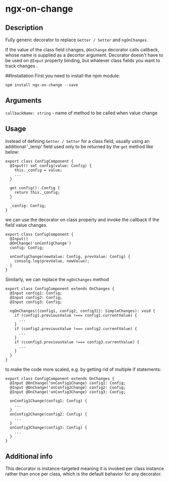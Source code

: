# ngx-on-change
## Description
Fully generic decorator to replace `Getter / Setter` and `ngOnChanges`. 

If the value of the class field changes, `@OnChange` decorator calls callback, whose name is supplied as a decortor argument. Decorator doesn't have to be used on `@Input` property binding, but whatever class fields you want to track changes .

##Installation
First you need to install the npm module:

`npm install ngx-on-change --save`

## Arguments
`callbackName: string` - name of method to be called when value change

## Usage
Instead of defining `Getter / Setter` for a class field, usually using an additional '_temp' field used only to be returned by the `get` method like below:

    
    export class ConfigComponent {
      @Input() set config(value: Config) {
        this._config = value;
        ...
      }
    
      get config(): Config {
        return this._config;
      }
    
      _config: Config;
    }


we can use the decorator on class property and invoke the callback if the field value changes.

    export class ConfigComponent {
      @Input()
      @OnChange('onConfigChange')
      config: Config;
        
      onConfigChange(newValue: Config, prevValue: Config) {
        consolg.log(prevValue, newValue);
      }
    }
    
Similarly, we can replace the `ngOnChanges` method
    
    export class ConfigComponent extends OnChanges {
      @Input config1: Config;
      @Input config2: Config;
      @Input config3: Config;
              
      ngOnChanges({config1, config2, config3}}: SimpleChanges): void {
        if (config1.previousValue !=== config1.currentValue) {
          ...
        }
        if (config2.previousValue !=== config2.currentValue) {
          ...
        }   
        if (cconfig3.previousValue !=== config3.currentValue) {
          ...
        }
      }
    }
    
to make the code more scaled, e.g. by getting rid of multiple if statements:
    
    export class ConfigComponent extends OnChanges {
      @Input @OnChange('onConfig1Change) config1: Config;
      @Input @OnChange('onConfig2Change) config2: Config;
      @Input @OnChange('onConfig3Change) config3: Config;
          
      onConfig1Change(config1: Config) {
        ...
      }
      onConfig2Change(config2: Config) {
        ...
      }
      onConfig3Change(config3: Config) {
        ...
      }
    }

        
## Additional info
This decorator is instance-targeted meaning it is invoked per class instance rather than once per class, which is the default behavior for any decorator.
